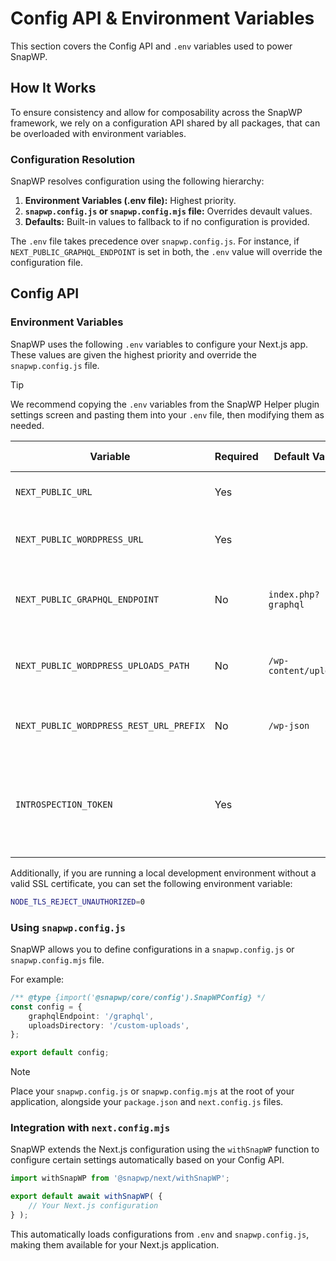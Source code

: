 # Config API & Environment Variables

This section covers the Config API and `.env` variables used to power SnapWP.

## How It Works

To ensure consistency and allow for composability across the SnapWP framework, we rely on a configuration API shared by all packages, that can be overloaded with environment variables.

### Configuration Resolution

SnapWP resolves configuration using the following hierarchy:

1. **Environment Variables (.env file):** Highest priority.
2. **`snapwp.config.js` or `snapwp.config.mjs` file:** Overrides devault values.
3. **Defaults:** Built-in values to fallback to if no configuration is provided.

The `.env` file takes precedence over `snapwp.config.js`. For instance, if `NEXT_PUBLIC_GRAPHQL_ENDPOINT` is set in both, the `.env` value will override the configuration file.

## Config API

### Environment Variables

SnapWP uses the following `.env` variables to configure your Next.js app. These values are given the highest priority and override the `snapwp.config.js` file.

> [!TIP]
> We recommend copying the `.env` variables from the SnapWP Helper plugin settings screen and pasting them into your `.env` file, then modifying them as needed.

| Variable                                | Required | Default Value         | Description                                                                       | Maps to Config Variable |
| --------------------------------------- | -------- | --------------------- | --------------------------------------------------------------------------------- | ----------------------- |
| `NEXT_PUBLIC_URL`                       | Yes      |                       | The URL of the Next.js site.                                                      | `nextUrl`               |
| `NEXT_PUBLIC_WORDPRESS_URL`             | Yes      |                       | The WordPress frontend domain URL.                                                | `homeUrl`               |
| `NEXT_PUBLIC_GRAPHQL_ENDPOINT`          | No       | `index.php?graphql`   | The relative path to the WordPress GraphQL endpoint.                              | `graphqlEndpoint`       |
| `NEXT_PUBLIC_WORDPRESS_UPLOADS_PATH`    | No       | `/wp-content/uploads` | The relative path to the WordPress uploads directory.                             | `uploadsDirectory`      |
| `NEXT_PUBLIC_WORDPRESS_REST_URL_PREFIX` | No       | `/wp-json`            | The WordPress REST API URL prefix.                                                | `restUrlPrefix`         |
| `INTROSPECTION_TOKEN`                   | Yes      |                       | Token used for authenticating GraphQL introspection queries with GraphQL Codegen. |                         |

Additionally, if you are running a local development environment without a valid SSL certificate, you can set the following environment variable:

```bash
NODE_TLS_REJECT_UNAUTHORIZED=0
```

### Using `snapwp.config.js`

SnapWP allows you to define configurations in a `snapwp.config.js` or `snapwp.config.mjs` file.

For example:

```ts
/** @type {import('@snapwp/core/config').SnapWPConfig} */
const config = {
	graphqlEndpoint: '/graphql',
	uploadsDirectory: '/custom-uploads',
};

export default config;
```

> [!NOTE]
> Place your `snapwp.config.js` or `snapwp.config.mjs` at the root of your application, alongside your `package.json` and `next.config.js` files.

### Integration with `next.config.mjs`

SnapWP extends the Next.js configuration using the `withSnapWP` function to configure certain settings automatically based on your Config API.

```ts
import withSnapWP from '@snapwp/next/withSnapWP';

export default await withSnapWP( {
	// Your Next.js configuration
} );
```

This automatically loads configurations from `.env` and `snapwp.config.js`, making them available for your Next.js application.
